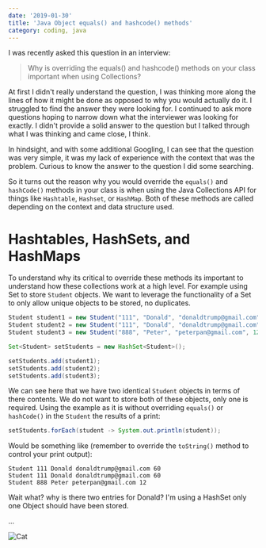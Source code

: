 ```yaml
---
date: '2019-01-30'
title: 'Java Object equals() and hashcode() methods'
category: coding, java
---
```


I was recently asked this question in an interview:

> Why is overriding the equals() and hashcode() methods on your class important when using Collections?

At first I didn't really understand the question, I was thinking more along the
lines of how it might be done as opposed to why you would actually do it. I
struggled to find the answer they were looking for. I continued to ask more
questions hoping to narrow down what the interviewer was looking for exactly. I
didn't provide a solid answer to the question but I talked through what I was
thinking and came close, I think.

In hindsight, and with some additional Googling, I can see
that the question was very simple, it was my lack of experience with the
context that was the problem. Curious to know the answer to the question I did
some searching.

So it turns out the reason why you would override the `equals()` and
`hashCode()` methods in your class is when using the Java Collections API for
things like `Hashtable`, `Hashset`, or `HashMap`. Both of
these methods are called depending on the context and data structure used.

# Hashtables, HashSets, and HashMaps

To understand why its critical to override these methods its important to
understand how these collections work at a high level. For example using Set to
store `Student` objects. We want to leverage the functionality of a Set to only allow unique objects to be stored, no duplicates.

```java
Student student1 = new Student("111", "Donald", "donaldtrump@gmail.com", 60);
Student student2 = new Student("111", "Donald", "donaldtrump@gmail.com", 60);
Student student3 = new Student("888", "Peter", "peterpan@gmail.com", 12);

Set<Student> setStudents = new HashSet<Student>();

setStudents.add(student1);
setStudents.add(student2);
setStudents.add(student3);
```

We can see here that we have two identical `Student` objects in terms of there
contents. We do not want to store both of these objects, only one is required.
Using the example as it is without overriding `equals()` or `hashCode()` in the
`Student` the results of a print:

```java
setStudents.forEach(student -> System.out.println(student));
```

Would be something like (remember to override the `toString()` method to control
your print output):

```text
Student 111 Donald donaldtrump@gmail.com 60
Student 111 Donald donaldtrump@gmail.com 60
Student 888 Peter peterpan@gmail.com 12
```

Wait what? why is there two entries for Donald? I'm using a HashSet only one Object should have been stored.

...

![Cat](https://media.giphy.com/media/JIX9t2j0ZTN9S/giphy.gif)
